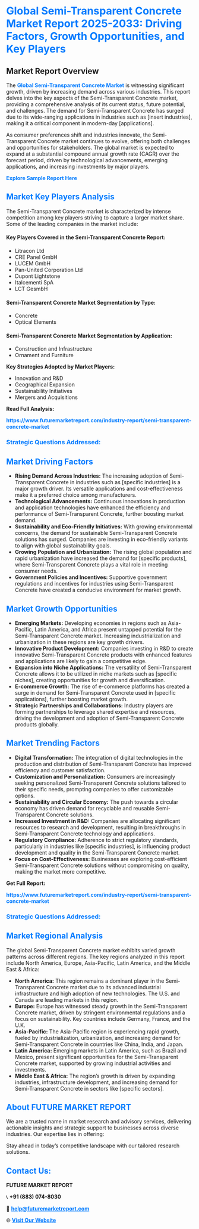 <h1 style="color: #007BFF;">Global Semi-Transparent Concrete Market Report 2025-2033: Driving Factors, Growth Opportunities, and Key Players</h1>

<section id="overview">
<h2>Market Report Overview</h2>
<p>The <a href="https://www.futuremarketreport.com/industry-report/semi-transparent-concrete-market" style="color: #007BFF; text-decoration: none;"><strong>Global Semi-Transparent Concrete Market</strong></a> is witnessing significant growth, driven by increasing demand across various industries. This report delves into the key aspects of the Semi-Transparent Concrete market, providing a comprehensive analysis of its current status, future potential, and challenges. The demand for Semi-Transparent Concrete has surged due to its wide-ranging applications in industries such as [insert industries], making it a critical component in modern-day [applications].</p>
<p>As consumer preferences shift and industries innovate, the Semi-Transparent Concrete market continues to evolve, offering both challenges and opportunities for stakeholders. The global market is expected to expand at a substantial compound annual growth rate (CAGR) over the forecast period, driven by technological advancements, emerging applications, and increasing investments by major players.</p>
</section>

<section id="overview">
<p><a href="https://www.futuremarketreport.com/request-sample/reportId=114428" style="color: #007BFF; text-decoration: none;"><strong>Explore Sample Report Here</strong></a></p>
</section>

<section id="key-players">
<h2 style="color: #007BFF;">Market Key Players Analysis</h2>
<p>The Semi-Transparent Concrete market is characterized by intense competition among key players striving to capture a larger market share. Some of the leading companies in the market include:</p>
<h4>Key Players Covered in the Semi-Transparent Concrete Report:</h4>
<ul><li>Litracon Ltd</li><li>CRE Panel GmbH</li><li>LUCEM GmbH</li><li>Pan-United Corporation Ltd</li><li>Dupont Lightstone</li><li>Italcementi SpA</li><li>LCT GesmbH</li></ul>
<h4>Semi-Transparent Concrete Market Segmentation by Type:</h4>
<ul><li>Concrete</li><li>Optical Elements</li></ul>

<h4>Semi-Transparent Concrete Market Segmentation by Application:</h4>
<ul><li>Construction and Infrastructure</li><li>Ornament and Furniture</li></ul>
<p><strong>Key Strategies Adopted by Market Players:</strong></p>
<ul>
<li>Innovation and R&D</li>
<li>Geographical Expansion</li>
<li>Sustainability Initiatives</li>
<li>Mergers and Acquisitions</li>
</ul>
</section>

<section>
<p><strong>Read Full Analysis: </strong></p><a href="https://www.futuremarketreport.com/industry-report/semi-transparent-concrete-market" style="color: #007BFF; text-decoration: none;"><strong>https://www.futuremarketreport.com/industry-report/semi-transparent-concrete-market</strong></a>
<h3 style="color: #007BFF;">Strategic Questions Addressed:</h3>
</section>

<section id="driving-factors">
<h2 style="color: #007BFF;">Market Driving Factors</h2>
<ul>
<li><strong>Rising Demand Across Industries:</strong> The increasing adoption of Semi-Transparent Concrete in industries such as [specific industries] is a major growth driver. Its versatile applications and cost-effectiveness make it a preferred choice among manufacturers.</li>
<li><strong>Technological Advancements:</strong> Continuous innovations in production and application technologies have enhanced the efficiency and performance of Semi-Transparent Concrete, further boosting market demand.</li>
<li><strong>Sustainability and Eco-Friendly Initiatives:</strong> With growing environmental concerns, the demand for sustainable Semi-Transparent Concrete solutions has surged. Companies are investing in eco-friendly variants to align with global sustainability goals.</li>
<li><strong>Growing Population and Urbanization:</strong> The rising global population and rapid urbanization have increased the demand for [specific products], where Semi-Transparent Concrete plays a vital role in meeting consumer needs.</li>
<li><strong>Government Policies and Incentives:</strong> Supportive government regulations and incentives for industries using Semi-Transparent Concrete have created a conducive environment for market growth.</li>
</ul>
</section>

<section id="growth-opportunities">
<h2 style="color: #007BFF;">Market Growth Opportunities</h2>
<ul>
<li><strong>Emerging Markets:</strong> Developing economies in regions such as Asia-Pacific, Latin America, and Africa present untapped potential for the Semi-Transparent Concrete market. Increasing industrialization and urbanization in these regions are key growth drivers.</li>
<li><strong>Innovative Product Development:</strong> Companies investing in R&D to create innovative Semi-Transparent Concrete products with enhanced features and applications are likely to gain a competitive edge.</li>
<li><strong>Expansion into Niche Applications:</strong> The versatility of Semi-Transparent Concrete allows it to be utilized in niche markets such as [specific niches], creating opportunities for growth and diversification.</li>
<li><strong>E-commerce Growth:</strong> The rise of e-commerce platforms has created a surge in demand for Semi-Transparent Concrete used in [specific applications], further boosting market growth.</li>
<li><strong>Strategic Partnerships and Collaborations:</strong> Industry players are forming partnerships to leverage shared expertise and resources, driving the development and adoption of Semi-Transparent Concrete products globally.</li>
</ul>
</section>

<section id="trending-factors">
<h2 style="color: #007BFF;">Market Trending Factors</h2>
<ul>
<li><strong>Digital Transformation:</strong> The integration of digital technologies in the production and distribution of Semi-Transparent Concrete has improved efficiency and customer satisfaction.</li>
<li><strong>Customization and Personalization:</strong> Consumers are increasingly seeking personalized Semi-Transparent Concrete solutions tailored to their specific needs, prompting companies to offer customizable options.</li>
<li><strong>Sustainability and Circular Economy:</strong> The push towards a circular economy has driven demand for recyclable and reusable Semi-Transparent Concrete solutions.</li>
<li><strong>Increased Investment in R&D:</strong> Companies are allocating significant resources to research and development, resulting in breakthroughs in Semi-Transparent Concrete technology and applications.</li>
<li><strong>Regulatory Compliance:</strong> Adherence to strict regulatory standards, particularly in industries like [specific industries], is influencing product development and quality in the Semi-Transparent Concrete market.</li>
<li><strong>Focus on Cost-Effectiveness:</strong> Businesses are exploring cost-efficient Semi-Transparent Concrete solutions without compromising on quality, making the market more competitive.</li>
</ul>
</section>

<section>
<p><strong>Get Full Report: </strong></p><a href="https://www.futuremarketreport.com/industry-report/semi-transparent-concrete-market" style="color: #007BFF; text-decoration: none;"><strong>https://www.futuremarketreport.com/industry-report/semi-transparent-concrete-market</strong></a>
<h3 style="color: #007BFF;">Strategic Questions Addressed:</h3>
</section>


<section id="regional-analysis">
<h2 style="color: #007BFF;">Market Regional Analysis</h2>
<p>The global Semi-Transparent Concrete market exhibits varied growth patterns across different regions. The key regions analyzed in this report include North America, Europe, Asia-Pacific, Latin America, and the Middle East & Africa:</p>
<ul>
<li><strong>North America:</strong> This region remains a dominant player in the Semi-Transparent Concrete market due to its advanced industrial infrastructure and high adoption of new technologies. The U.S. and Canada are leading markets in this region.</li>
<li><strong>Europe:</strong> Europe has witnessed steady growth in the Semi-Transparent Concrete market, driven by stringent environmental regulations and a focus on sustainability. Key countries include Germany, France, and the U.K.</li>
<li><strong>Asia-Pacific:</strong> The Asia-Pacific region is experiencing rapid growth, fueled by industrialization, urbanization, and increasing demand for Semi-Transparent Concrete in countries like China, India, and Japan.</li>
<li><strong>Latin America:</strong> Emerging markets in Latin America, such as Brazil and Mexico, present significant opportunities for the Semi-Transparent Concrete market, supported by growing industrial activities and investments.</li>
<li><strong>Middle East & Africa:</strong> The region’s growth is driven by expanding industries, infrastructure development, and increasing demand for Semi-Transparent Concrete in sectors like [specific sectors].</li>
</ul>
</section>

<footer>
<h2 style="color: #007BFF;">About FUTURE MARKET REPORT</h2>
<p>We are a trusted name in market research and advisory services, delivering actionable insights and strategic support to businesses across diverse industries. Our expertise lies in offering:</p>

<p>Stay ahead in today’s competitive landscape with our tailored research solutions.</p>

<h2 style="color: #007BFF;">Contact Us:</h2>
<p><strong>FUTURE MARKET REPORT</strong></p>
<p>📞 <strong>+91 (883) 074-8030</strong></p>
<p>📧 <strong><a href="mailto:help@futuremarketreport.com" style="color: #007BFF;">help@futuremarketreport.com</a></strong></p>
<p>🌐 <strong><a href="https://www.futuremarketreport.com/" style="color: #007BFF;">Visit Our Website</a></strong></p>
</footer>